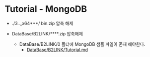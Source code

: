 **Tutorial - MongoDB**
===================

* ./3.*.*_x64***/ bin.zip 압축 해제

* DataBase/B2LINK/****.zip 압축해제
	* DataBase/B2LINK/0 폴더에 MongoDB 샘플 파일이 존재 해야한다.
		* [DataBase/B2LINK/Tutorial.md](https://github.com/thdtjsdn/B2LINK_WorkSpace_JS/blob/master/DataBase/B2LINK/Tutorial.md)

